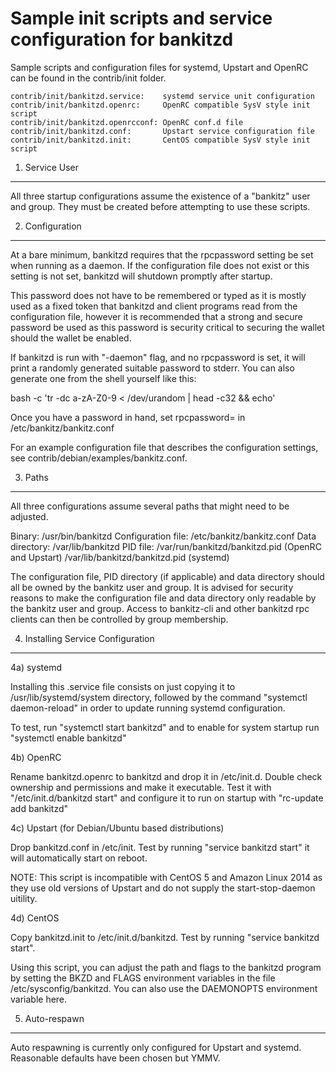 Sample init scripts and service configuration for bankitzd
==========================================================

Sample scripts and configuration files for systemd, Upstart and OpenRC
can be found in the contrib/init folder.

    contrib/init/bankitzd.service:    systemd service unit configuration
    contrib/init/bankitzd.openrc:     OpenRC compatible SysV style init script
    contrib/init/bankitzd.openrcconf: OpenRC conf.d file
    contrib/init/bankitzd.conf:       Upstart service configuration file
    contrib/init/bankitzd.init:       CentOS compatible SysV style init script

1. Service User
---------------------------------

All three startup configurations assume the existence of a "bankitz" user
and group.  They must be created before attempting to use these scripts.

2. Configuration
---------------------------------

At a bare minimum, bankitzd requires that the rpcpassword setting be set
when running as a daemon.  If the configuration file does not exist or this
setting is not set, bankitzd will shutdown promptly after startup.

This password does not have to be remembered or typed as it is mostly used
as a fixed token that bankitzd and client programs read from the configuration
file, however it is recommended that a strong and secure password be used
as this password is security critical to securing the wallet should the
wallet be enabled.

If bankitzd is run with "-daemon" flag, and no rpcpassword is set, it will
print a randomly generated suitable password to stderr.  You can also
generate one from the shell yourself like this:

bash -c 'tr -dc a-zA-Z0-9 < /dev/urandom | head -c32 && echo'

Once you have a password in hand, set rpcpassword= in /etc/bankitz/bankitz.conf

For an example configuration file that describes the configuration settings,
see contrib/debian/examples/bankitz.conf.

3. Paths
---------------------------------

All three configurations assume several paths that might need to be adjusted.

Binary:              /usr/bin/bankitzd
Configuration file:  /etc/bankitz/bankitz.conf
Data directory:      /var/lib/bankitzd
PID file:            /var/run/bankitzd/bankitzd.pid (OpenRC and Upstart)
                     /var/lib/bankitzd/bankitzd.pid (systemd)

The configuration file, PID directory (if applicable) and data directory
should all be owned by the bankitz user and group.  It is advised for security
reasons to make the configuration file and data directory only readable by the
bankitz user and group.  Access to bankitz-cli and other bankitzd rpc clients
can then be controlled by group membership.

4. Installing Service Configuration
-----------------------------------

4a) systemd

Installing this .service file consists on just copying it to
/usr/lib/systemd/system directory, followed by the command
"systemctl daemon-reload" in order to update running systemd configuration.

To test, run "systemctl start bankitzd" and to enable for system startup run
"systemctl enable bankitzd"

4b) OpenRC

Rename bankitzd.openrc to bankitzd and drop it in /etc/init.d.  Double
check ownership and permissions and make it executable.  Test it with
"/etc/init.d/bankitzd start" and configure it to run on startup with
"rc-update add bankitzd"

4c) Upstart (for Debian/Ubuntu based distributions)

Drop bankitzd.conf in /etc/init.  Test by running "service bankitzd start"
it will automatically start on reboot.

NOTE: This script is incompatible with CentOS 5 and Amazon Linux 2014 as they
use old versions of Upstart and do not supply the start-stop-daemon uitility.

4d) CentOS

Copy bankitzd.init to /etc/init.d/bankitzd. Test by running "service bankitzd start".

Using this script, you can adjust the path and flags to the bankitzd program by
setting the BKZD and FLAGS environment variables in the file
/etc/sysconfig/bankitzd. You can also use the DAEMONOPTS environment variable here.

5. Auto-respawn
-----------------------------------

Auto respawning is currently only configured for Upstart and systemd.
Reasonable defaults have been chosen but YMMV.
